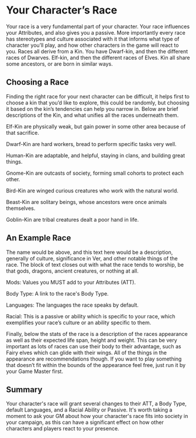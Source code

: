 # Your Character’s Race

Your race is a very fundamental part of your character. Your race influences your Attributes, and also gives you a passive. More importantly every race has stereotypes and culture associated with it that informs what type of character you’ll play, and how other characters in the game will react to you. Races all derive from a Kin. You have Dwarf-kin, and then the different races of Dwarves. Elf-kin, and then the different races of Elves. Kin all share some ancestors, or are born in similar ways.

## Choosing a Race

Finding the right race for your next character can be difficult, it helps first to choose a kin that you’d like to explore, this could be randomly, but choosing it based on the kin’s tendencies can help you narrow in. Below are brief descriptions of the Kin, and what unifies all the races underneath them.

Elf-Kin are physically weak, but gain power in some other area because of that sacrifice.

Dwarf-Kin are hard workers, bread to perform specific tasks very well.

Human-Kin are adaptable, and helpful, staying in clans, and building great things.

Gnome-Kin are outcasts of society, forming small cohorts to protect each other.

Bird-Kin are winged curious creatures who work with the natural world.

Beast-Kin are solitary beings, whose ancestors were once animals themselves.

Goblin-Kin are tribal creatures dealt a poor hand in life.

## An Example Race

The name would be above, and this text here would be a description, generally of culture, significance in Ver, and other notable things of the race. The block of text closes out with what the race tends to worship, be that gods, dragons, ancient creatures, or nothing at all.

Mods: Values you MUST add to your Attributes (ATT).

Body Type: A link to the race's Body Type.

Languages: The languages the race speaks by default.

Racial: This is a passive or ability which is specific to your race, which exemplifies your race’s culture or an ability specific to them.

Finally, below the stats of the race is a description of the races appearance as well as their expected life span, height and weight. This can be very important as lots of races can use their body to their advantage, such as Fairy elves which can glide with their wings. All of the things in the appearance are recommendations though. If you want to play something that doesn’t fit within the bounds of the appearance feel free, just run it by your Game Master first.

## Summary
Your character's race will grant several changes to their ATT, a Body Type, default Languages, and a Racial Ability or Passive. It's worth taking a moment to ask your GM about how your character's race fits into society in your campaign, as this can have a significant effect on how other characters and players react to your presence.